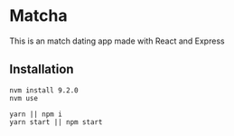 # Matcha

This is an match dating app made with React and Express

## Installation

```shell
nvm install 9.2.0
nvm use

yarn || npm i
yarn start || npm start
```

